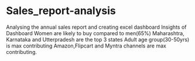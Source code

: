 # Sales_report-analysis
Analysing the annual sales report and creating excel dashboard
Insights of Dashboard
Women are likely to buy compared to men(65%)
Maharashtra, Karnataka and Utterpradesh are the top 3 states
Adult age group(30-50yrs) is max contributing
Amazon,Flipcart and Myntra channels are max contributing.
